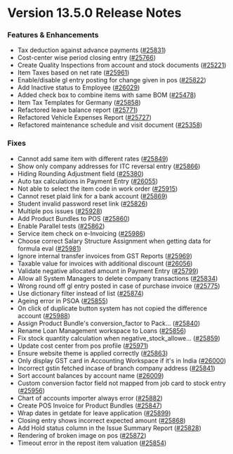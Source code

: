 # Version 13.5.0 Release Notes

### Features & Enhancements

- Tax deduction against advance payments ([#25831](https://github.com/frappe/erpnext/pull/25831))
- Cost-center wise period closing entry ([#25766](https://github.com/frappe/erpnext/pull/25766))
- Create Quality Inspections from account and stock documents ([#25221](https://github.com/frappe/erpnext/pull/25221))
- Item Taxes based on net rate ([#25961](https://github.com/frappe/erpnext/pull/25961))
- Enable/disable gl entry posting for change given in pos ([#25822](https://github.com/frappe/erpnext/pull/25822))
- Add Inactive status to Employee ([#26029](https://github.com/frappe/erpnext/pull/26029))
- Added check box to combine items with same BOM ([#25478](https://github.com/frappe/erpnext/pull/25478))
- Item Tax Templates for Germany ([#25858](https://github.com/frappe/erpnext/pull/25858))
- Refactored leave balance report ([#25771](https://github.com/frappe/erpnext/pull/25771))
- Refactored Vehicle Expenses Report ([#25727](https://github.com/frappe/erpnext/pull/25727))
- Refactored maintenance schedule and visit document ([#25358](https://github.com/frappe/erpnext/pull/25358))

### Fixes

- Cannot add same item with different rates ([#25849](https://github.com/frappe/erpnext/pull/25849))
- Show only company addresses for ITC reversal entry ([#25866](https://github.com/frappe/erpnext/pull/25866))
- Hiding Rounding Adjustment field ([#25380](https://github.com/frappe/erpnext/pull/25380))
- Auto tax calculations in Payment Entry ([#26055](https://github.com/frappe/erpnext/pull/26055))
- Not able to select the item code in work order ([#25915](https://github.com/frappe/erpnext/pull/25915))
- Cannot reset plaid link for a bank account ([#25869](https://github.com/frappe/erpnext/pull/25869))
- Student invalid password reset link ([#25826](https://github.com/frappe/erpnext/pull/25826))
- Multiple pos issues ([#25928](https://github.com/frappe/erpnext/pull/25928))
- Add Product Bundles to POS ([#25860](https://github.com/frappe/erpnext/pull/25860))
- Enable Parallel tests ([#25862](https://github.com/frappe/erpnext/pull/25862))
- Service item check on e-Invoicing ([#25986](https://github.com/frappe/erpnext/pull/25986))
- Choose correct Salary Structure Assignment when getting data for formula eval ([#25981](https://github.com/frappe/erpnext/pull/25981))
- Ignore internal transfer invoices from GST Reports ([#25969](https://github.com/frappe/erpnext/pull/25969))
- Taxable value for invoices with additional discount ([#26056](https://github.com/frappe/erpnext/pull/26056))
- Validate negative allocated amount in Payment Entry ([#25799](https://github.com/frappe/erpnext/pull/25799))
- Allow all System Managers to delete company transactions ([#25834](https://github.com/frappe/erpnext/pull/25834))
- Wrong round off gl entry posted in case of purchase invoice ([#25775](https://github.com/frappe/erpnext/pull/25775))
- Use dictionary filter instead of list ([#25874](https://github.com/frappe/erpnext/pull/25874))
- Ageing error in PSOA ([#25855](https://github.com/frappe/erpnext/pull/25855))
- On click of duplicate button system has not copied the difference account ([#25988](https://github.com/frappe/erpnext/pull/25988))
- Assign Product Bundle's conversion_factor to Pack… ([#25840](https://github.com/frappe/erpnext/pull/25840))
- Rename Loan Management workspace to Loans ([#25856](https://github.com/frappe/erpnext/pull/25856))
- Fix stock quantity calculation when negative_stock_allowe… ([#25859](https://github.com/frappe/erpnext/pull/25859))
- Update cost center from pos profile ([#25971](https://github.com/frappe/erpnext/pull/25971))
- Ensure website theme is applied correctly ([#25863](https://github.com/frappe/erpnext/pull/25863))
- Only display GST card in Accounting Workspace if it's in India ([#26000](https://github.com/frappe/erpnext/pull/26000))
- Incorrect gstin fetched incase of branch company address ([#25841](https://github.com/frappe/erpnext/pull/25841))
- Sort account balances by account name ([#26009](https://github.com/frappe/erpnext/pull/26009))
- Custom conversion factor field not mapped from job card to stock entry ([#25956](https://github.com/frappe/erpnext/pull/25956))
- Chart of accounts importer always error ([#25882](https://github.com/frappe/erpnext/pull/25882))
- Create POS Invoice for Product Bundles ([#25847](https://github.com/frappe/erpnext/pull/25847))
- Wrap dates in getdate for leave application ([#25899](https://github.com/frappe/erpnext/pull/25899))
- Closing entry shows incorrect expected amount ([#25868](https://github.com/frappe/erpnext/pull/25868))
- Add Hold status column in the Issue Summary Report ([#25828](https://github.com/frappe/erpnext/pull/25828))
- Rendering of broken image on pos ([#25872](https://github.com/frappe/erpnext/pull/25872))
- Timeout error in the repost item valuation ([#25854](https://github.com/frappe/erpnext/pull/25854))